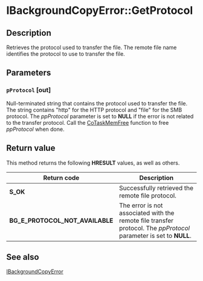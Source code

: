 # IBackgroundCopyError::GetProtocol

## Description

Retrieves the protocol used to transfer the file. The remote file name identifies the protocol to use to transfer the file.

## Parameters

### `pProtocol` [out]

Null-terminated string that contains the protocol used to transfer the file. The string contains "http" for the HTTP protocol and "file" for the SMB protocol. The *ppProtocol* parameter is set to **NULL** if the error is not related to the transfer protocol. Call the
[CoTaskMemFree](https://learn.microsoft.com/windows/desktop/api/combaseapi/nf-combaseapi-cotaskmemfree) function to free *ppProtocol* when done.

## Return value

This method returns the following **HRESULT** values, as well as others.

| Return code | Description |
| --- | --- |
| ****S_OK**** | Successfully retrieved the remote file protocol. |
| **BG_E_PROTOCOL_NOT_AVAILABLE** | The error is not associated with the remote file transfer protocol. The *ppProtocol* parameter is set to **NULL**. |

## See also

[IBackgroundCopyError](https://learn.microsoft.com/windows/desktop/api/bits/nn-bits-ibackgroundcopyerror)